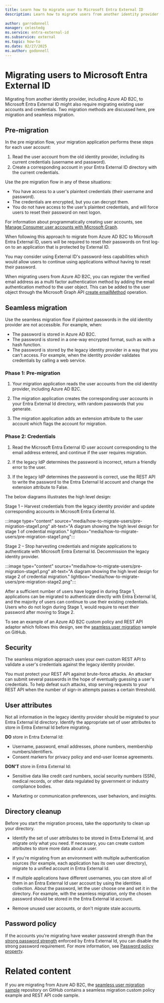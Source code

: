 ```yaml
---
title: Learn how to migrate user to Microsoft Entra External ID
description: Learn how to migrate users from another identity provider to Microsoft Entra External ID.
 
author: garrodonnell   
manager: celestedg
ms.service: entra-external-id
ms.subservice: external
ms.topic: how-to
ms.date: 02/27/2025
ms.author: godonnell
---
```


# Migrating users to Microsoft Entra External ID

Migrating from another identity provider, including Azure AD B2C, to Microsoft Entra External ID might also require migrating existing user accounts and credentials. Two migration methods are discussed here, pre migration and seamless migration.

## Pre-migration

In the pre migration flow, your migration application performs these steps for each user account: 

1. Read the user account from the old identity provider, including its current credentials (username and password). 
1. Create a corresponding account in your Entra External ID directory with the current credentials. 

Use the pre migration flow in any of these situations: 

- You have access to a user's plaintext credentials (their username and password). 
- The credentials are encrypted, but you can decrypt them. 
- You do not have access to the user’s plaintext credentials, and will force users to reset their password on next logon. 

For information about programmatically creating user accounts, see [Manage Consumer user accounts with Microsoft Graph](https://learn.microsoft.com/en-us/graph/api/user-post-users?view=graph-rest-1.0&tabs=http#example-2-create-a-user-with-social-and-local-account-identities-in-azure-ad-b2c).   

When following this approach to migrate from Azure AD B2C to Microsoft Entra External ID, users will be required to reset their passwords on first log-on to an application that is protected by External ID.

You may consider using External ID's password-less capabilities which would allow users to continue using applications without having to reset their password.  

When migrating users from Azure AD B2C, you can register the verified email address as a multi factor authentication method by adding the email authentication method to the user object. This can be added to the user object through the Microsoft Graph API [create emailMethod](https://learn.microsoft.com/en-us/graph/api/resources/emailauthenticationmethod?view=graph-rest-1.0) operation.  

## Seamless migration

Use the seamless migration flow if plaintext passwords in the old identity provider are not accessible. For example, when: 

- The password is stored in Azure AD B2C. 
- The password is stored in a one-way encrypted format, such as with a hash function. 
- The password is stored by the legacy identity provider in a way that you can't access. For example, when the identity provider validates credentials by calling a web service. 

### Phase 1: Pre-migration 

1. Your migration application reads the user accounts from the old identity provider, including Azure AD B2C. 

1. The migration application creates the corresponding user accounts in your Entra External Id directory, with random passwords that you generate. 

1. The migration application adds an extension attribute to the user account which flags the account for migration. 

### Phase 2: Credentials

1. Read the Microsoft Entra External ID user account corresponding to the email address entered, and continue if the user requires migration. 

1. If the legacy IdP determines the password is incorrect, return a friendly error to the user. 

1. If the legacy IdP determines the password is correct, use the REST API to write the password to the Entra External Id account and change the extension attribute to False. 

The below diagrams illustrates the high level design:

Stage 1 – Harvest credentials from the legacy identity provider and update corresponding accounts in Microsoft Entra External Id.

:::image type="content" source="media/how-to-migrate-users/pre-migration-stage1.png" alt-text="A diagram showing the high level design for stage 1 of credential migration." lightbox="media/how-to-migrate-users/pre-migration-stage1.png":::

Stage 2 – Stop harvesting credentials and migrate applications to authenticate with Microsoft Entra External Id. Decommission the legacy identity provider.

:::image type="content" source="media/how-to-migrate-users/pre-migration-stage1.png" alt-text="A diagram showing the high level design for stage 2 of credential migration." lightbox="media/how-to-migrate-users/pre-migration-stage2.png":::

After a sufficient number of users have logged in during Stage 1, applications can be migrated to authenticate directly with Entra External Id, and the majority of users can continue to use their existing credentials. Users who do not login during Stage 1, would require to reset their password after moving to Stage 2.

To see an example of an Azure AD B2C custom policy and REST API adaptor which follows this design, see the [seamless user migration](https://github.com/azure-ad-b2c/samples/tree/master/policies/migrate-to-entra-external-id-for-customers) sample on GitHub.

## Security

The seamless migration approach uses your own custom REST API to validate a user's credentials against the legacy identity provider.

You must protect your REST API against brute-force attacks. An attacker can submit several passwords in the hope of eventually guessing a user's credentials. To help defeat such attacks, stop serving requests to your REST API when the number of sign-in attempts passes a certain threshold. 

## User attributes

Not all information in the legacy identity provider should be migrated to your Entra External Id directory. Identify the appropriate set of user attributes to store in Entra External Id before migrating.

**DO** store in Entra External Id:

- Username, password, email addresses, phone numbers, membership numbers/identifiers.
- Consent markers for privacy policy and end-user license agreements.

**DON'T** store in Entra External Id:

- Sensitive data like credit card numbers, social security numbers (SSN), medical records, or other data regulated by government or industry compliance bodies.

- Marketing or communication preferences, user behaviors, and insights.

## Directory cleanup

Before you start the migration process, take the opportunity to clean up your directory.

- Identify the set of user attributes to be stored in Entra External Id, and migrate only what you need. If necessary, you can create custom attributes to store more data about a user.

- If you're migrating from an environment with multiple authentication sources (for example, each application has its own user directory), migrate to a unified account in Entra External Id.

- If multiple applications have different usernames, you can store all of them in an Entra External Id user account by using the identities collection. About the password, let the user choose one and set it in the directory. For example, with the seamless migration, only the chosen password should be stored in the Entra External Id account.

- Remove unused user accounts, or don't migrate stale accounts.

## Password policy

If the accounts you're migrating have weaker password strength than the [strong password strength](https://learn.microsoft.com/en-us/azure/active-directory/authentication/concept-sspr-policy) enforced by Entra External Id, you can disable the strong password requirement. For more information, see [Password policy property](https://learn.microsoft.com/en-us/azure/active-directory-b2c/user-profile-attributes#password-policy-attribute).

# Related content

If you are migrating from Azure AD B2C, the [seamless user migration sample](https://github.com/azure-ad-b2c/samples/tree/master/policies/migrate-to-entra-external-id-for-customers) repository on GitHub contains a seamless migration custom policy example and REST API code sample.
